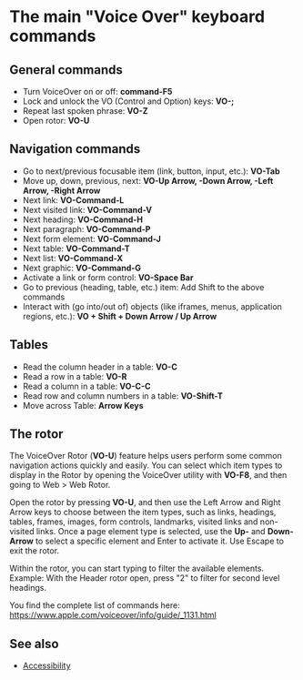 # The main "Voice Over" keyboard commands

## General commands

- Turn VoiceOver on or off: **command-F5**
- Lock and unlock the VO (Control and Option) keys: **VO-;**
- Repeat last spoken phrase: **VO-Z**
- Open rotor: **VO-U**

## Navigation commands

- Go to next/previous focusable item (link, button, input, etc.): **VO-Tab**
- Move up, down, previous, next: **VO-Up Arrow, -Down Arrow, -Left Arrow, -Right Arrow**
- Next link: **VO-Command-L**
- Next visited link: **VO-Command-V**
- Next heading: **VO-Command-H**
- Next paragraph: **VO-Command-P**
- Next form element: **VO-Command-J**
- Next table: **VO-Command-T**
- Next list: **VO-Command-X**
- Next graphic: **VO-Command-G**
- Activate a link or form control: **VO-Space Bar**
- Go to previous (heading, table, etc.) item: Add Shift to the above commands
- Interact with (go into/out of) objects (like iframes, menus, application regions, etc.): **VO + Shift + Down Arrow / Up
  Arrow**

## Tables

- Read the column header in a table: **VO-C**
- Read a row in a table: **VO-R**
- Read a column in a table: **VO-C-C**
- Read row and column numbers in a table: **VO-Shift-T**
- Move across Table: **Arrow Keys**

## The rotor

The VoiceOver Rotor (**VO-U**) feature helps users perform some common navigation actions quickly and easily. You can select
which item types to display in the Rotor by opening the VoiceOver utility with **VO-F8**, and then going to Web > Web Rotor.

Open the rotor by pressing **VO-U**, and then use the Left Arrow and Right Arrow keys to choose between the item types,
such as links, headings, tables, frames, images, form controls, landmarks, visited links and
non-visited links. Once a page element type is selected, use the **Up-** and **Down-Arrow** to select a specific element
and Enter to activate it. Use Escape to exit the rotor.

Within the rotor, you can start typing to filter the available elements. Example: With the Header rotor open, press "2"
to filter for second level headings.

You find the complete list of commands here: https://www.apple.com/voiceover/info/guide/_1131.html

## See also

- [Accessibility](Accessibility)
